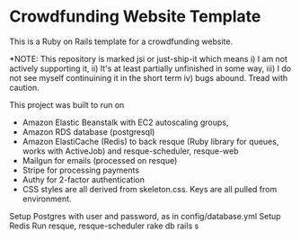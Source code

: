 # Crowdfunding Website Template

This is a Ruby on Rails template for a crowdfunding website.

*NOTE: This repository is marked jsi or just-ship-it which means i) I am not actively supporting it, ii) It's at least partially unfinished in some way, iii) I do not see myself continuining it in the short term iv) bugs abound. Tread with caution.

This project was built to run on
* Amazon Elastic Beanstalk with EC2 autoscaling groups,
* Amazon RDS database (postgresql)
* Amazon ElastiCache (Redis) to back resque (Ruby library for queues, works with ActiveJob) and resque-scheduler, resque-web
* Mailgun for emails (processed on resque)
* Stripe for processing payments
* Authy for 2-factor authentication
* CSS styles are all derived from skeleton.css. Keys are all pulled from environment.

Setup Postgres with user and password, as in config/database.yml
Setup Redis
Run resque, resque-scheduler
rake db
rails s
